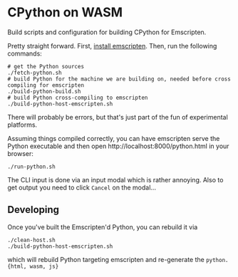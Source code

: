 # CPython on WASM

Build scripts and configuration for building CPython for Emscripten.

Pretty straight forward. First, [install emscripten](https://emscripten.org/docs/getting_started/downloads.html).
Then, run the following commands:

```shell
# get the Python sources
./fetch-python.sh
# build Python for the machine we are building on, needed before cross compiling for emscripten
./build-python-build.sh
# build Python cross-compiling to emscripten
./build-python-host-emscripten.sh
```

There will probably be errors, but that's just part of the fun of experimental platforms.

Assuming things compiled correctly, you can have emscripten serve the Python executable and then open http://localhost:8000/python.html in your browser:

```
./run-python.sh
```

The CLI input is done via an input modal which is rather annoying. Also to get output you need to click `Cancel` on the modal...

## Developing
Once you've built the Emscripten'd Python, you can rebuild it via

```
./clean-host.sh
./build-python-host-emscripten.sh
```
which will rebuild Python targeting emscripten and re-generate the `python.{html, wasm, js}`
